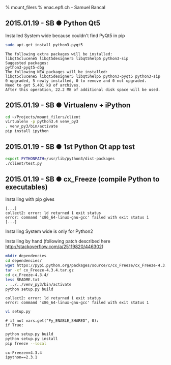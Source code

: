 % mount_filers
% enac.epfl.ch - Samuel Bancal


2015.01.19 - SB ● Python Qt5
--------------------------------------------------------------------------------

Installed System wide because couldn't find PyQt5 in pip

~~~ bash
sudo apt-get install python3-pyqt5
~~~

~~~ out
The following extra packages will be installed:
libqt5clucene5 libqt5designer5 libqt5help5 python3-sip
Suggested packages:
python3-pyqt5-dbg
The following NEW packages will be installed:
libqt5clucene5 libqt5designer5 libqt5help5 python3-pyqt5 python3-sip
0 upgraded, 5 newly installed, 0 to remove and 0 not upgraded.
Need to get 5,401 kB of archives.
After this operation, 22.2 MB of additional disk space will be used.
~~~


2015.01.19 - SB ● Virtualenv + iPython
--------------------------------------------------------------------------------

~~~ bash
cd ~/Projects/mount_filers/client
virtualenv -p python3.4 venv_py3
. venv_py3/bin/activate
pip install ipython
~~~


2015.01.19 - SB ● 1st Python Qt app test
--------------------------------------------------------------------------------

~~~ bash
export PYTHONPATH=/usr/lib/python3/dist-packages
./client/test.py
~~~


2015.01.19 - SB ● cx_Freeze (compile Python to executables)
--------------------------------------------------------------------------------

Installing with pip gives

~~~ out
[...]
collect2: error: ld returned 1 exit status
error: command 'x86_64-linux-gnu-gcc' failed with exit status 1
[...]
~~~

Installing System wide is only for Python2

Installing by hand (following patch described here <http://stackoverflow.com/a/25119820/446302>)

~~~ bash
mkdir dependencies
cd dependencies/
wget https://pypi.python.org/packages/source/c/cx_Freeze/cx_Freeze-4.3.4.tar.gz#md5=5bd662af9aa36e5432e9144da51c6378
tar -xf cx_Freeze-4.3.4.tar.gz 
cd cx_Freeze-4.3.4/
less README.txt 
. ../../venv_py3/bin/activate
python setup.py build
~~~

~~~ out
collect2: error: ld returned 1 exit status
error: command 'x86_64-linux-gnu-gcc' failed with exit status 1
~~~

~~~ bash
vi setup.py
~~~

~~~ snip
# if not vars.get("Py_ENABLE_SHARED", 0):
if True:
~~~

~~~ bash
python setup.py build
python setup.py install
pip freeze --local
~~~

~~~ out
cx-Freeze==4.3.4
ipython==2.3.1
~~~

